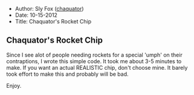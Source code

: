- Author: Sly Fox ([chaquator](https://steamcommunity.com/profiles/76561198025785592))
- Date: 10-15-2012
- Title: Chaquator's Rocket Chip

## Chaquator's Rocket Chip

Since I see alot of people needing rockets for a special 'umph' on their contraptions, I wrote this simple code. It took me about 3-5 minutes to make.
If you want an actual REALISTIC chip, don't choose mine. It barely took effort to make this and probably will be bad.

Enjoy.
